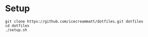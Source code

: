 Setup
========
```
git clone https://github.com/icecreammatt/dotfiles.git dotfiles
cd dotfiles
./setup.sh
```

